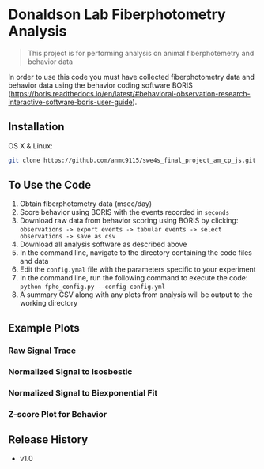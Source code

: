 # Donaldson Lab Fiberphotometry Analysis
> This project is for performing analysis on animal fiberphotemetry and behavior data 

In order to use this code you must have collected fiberphotometry data and behavior data using the behavior coding software BORIS (https://boris.readthedocs.io/en/latest/#behavioral-observation-research-interactive-software-boris-user-guide). 

## Installation

OS X & Linux:

```sh
git clone https://github.com/anmc9115/swe4s_final_project_am_cp_js.git
```

## To Use the Code
1. Obtain fiberphotometry data (msec/day) 
2. Score behavior using BORIS with the events recorded in `seconds`
3. Download raw data from behavior scoring using BORIS by clicking: `observations -> export events -> tabular events -> select observations -> save as csv`
4. Download all analysis software as described above
5. In the command line, navigate to the directory containing the code files and data
6. Edit the `config.ymal` file with the parameters specific to your experiment
7. In the command line, run the following command to execute the code:
      `python fpho_config.py --config config.yml`
8. A summary CSV along with any plots from analysis will be output to the working directory

## Example Plots
### Raw Signal Trace

### Normalized Signal to Isosbestic

### Normalized Signal to Biexponential Fit

### Z-score Plot for Behavior 

## Release History

* v1.0
